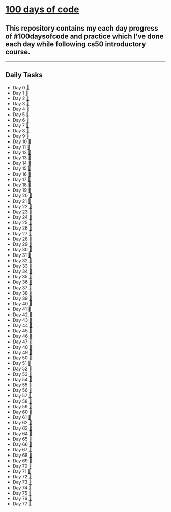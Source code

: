 # [100 days of code](https://twitter.com/anant_luthra_/status/1531500725238472705)

## This repository contains my each day progress of #100daysofcode and practice which I've done each day while following cs50 introductory course.

---

## Daily Tasks

- Day 0 [🔗](./day%200/)
- Day 1 [🔗](./day%201/)
- Day 2 [🔗](./day%202/)
- Day 3 [🔗](./day%203/)
- Day 4 [🔗](./day%204/)
- Day 5 [🔗](./day%205/)
- Day 6 [🔗](./day%206/)
- Day 7 [🔗](./day%207/)
- Day 8 [🔗](./day%208/)
- Day 9 [🔗](./day%209/)
- Day 10 [🔗](./day%2010/)
- Day 11 [🔗](./day%2011/)
- Day 12 [🔗](./day%2012/)
- Day 13 [🔗](./day%2013/)
- Day 14 [🔗](./day%2014/)
- Day 15 [🔗](./day%2015/)
- Day 16 [🔗](./day%2016/)
- Day 17 [🔗](./day%2017/)
- Day 18 [🔗](./day%2018/)
- Day 19 [🔗](./day%2019/)
- Day 20 [🔗](./day%2020/)
- Day 21 [🔗](./day%2021/)
- Day 22 [🔗](./day%2022/)
- Day 23 [🔗](./day%2023/)
- Day 24 [🔗](./day%2024/)
- Day 25 [🔗](./day%2025/)
- Day 26 [🔗](./day%2026/)
- Day 27 [🔗](./day%2027/)
- Day 28 [🔗](./day%2028/)
- Day 29 [🔗](./day%2029/)
- Day 30 [🔗](./day%2030/)
- Day 31 [🔗](./day%2031/)
- Day 32 [🔗](./day%2032/)
- Day 33 [🔗](./day%2033/)
- Day 34 [🔗](./day%2034/)
- Day 35 [🔗](./day%2035/)
- Day 36 [🔗](./day%2036/)
- Day 37 [🔗](./day%2037/)
- Day 38 [🔗](./day%2038/)
- Day 39 [🔗](./day%2039/)
- Day 40 [🔗](./day%2040/)
- Day 41 [🔗](./day%2041/)
- Day 42 [🔗](./day%2042/)
- Day 43 [🔗](./day%2043/)
- Day 44 [🔗](./day%2044/)
- Day 45 [🔗](./day%2045/)
- Day 46 [🔗](./day%2046/)
- Day 47 [🔗](./day%2047/)
- Day 48 [🔗](./day%2048/)
- Day 49 [🔗](./day%2049/)
- Day 50 [🔗](./day%2050/)
- Day 51 [🔗](./day%2051/)
- Day 52 [🔗](./day%2052/)
- Day 53 [🔗](./day%2053/)
- Day 54 [🔗](./day%2054/)
- Day 55 [🔗](./day%2055/)
- Day 56 [🔗](./day%2056/)
- Day 57 [🔗](./day%2057/)
- Day 58 [🔗](./day%2058/)
- Day 59 [🔗](./day%2059/)
- Day 60 [🔗](./day%2060/)
- Day 61 [🔗](./day%2061/)
- Day 62 [🔗](./day%2062/)
- Day 63 [🔗](./day%2063/)
- Day 64 [🔗](./day%2064/)
- Day 65 [🔗](./day%2065/)
- Day 66 [🔗](./day%2066/)
- Day 67 [🔗](./day%2067/)
- Day 68 [🔗](./day%2068/)
- Day 69 [🔗](./day%2069/)
- Day 70 [🔗](./day%2070/)
- Day 71 [🔗](./day%2071/)
- Day 72 [🔗](./day%2072/)
- Day 73 [🔗](./day%2073/)
- Day 74 [🔗](./day%2074/)
- Day 75 [🔗](./day%2075/)
- Day 76 [🔗](./day%2076/)
- Day 77 [🔗](./day%2077/)